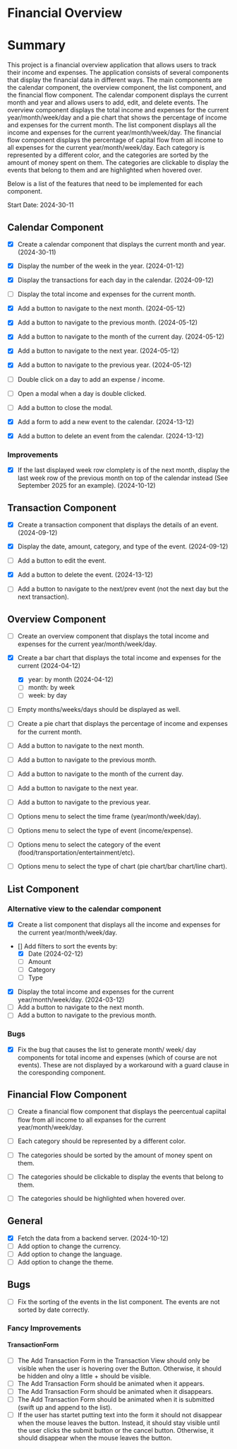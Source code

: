 # Financial Overview
# Summary
This project is a financial overview application that allows users to track their income and expenses. The application consists of several components that display the financial data in different ways. The main components are the calendar component, the overview component, the list component, and the financial flow component. The calendar component displays the current month and year and allows users to add, edit, and delete events. The overview component displays the total income and expenses for the current year/month/week/day and a pie chart that shows the percentage of income and expenses for the current month. The list component displays all the income and expenses for the current year/month/week/day. The financial flow component displays the percentage of capital flow from all income to all expenses for the current year/month/week/day. Each category is represented by a different color, and the categories are sorted by the amount of money spent on them. The categories are clickable to display the events that belong to them and are highlighted when hovered over.

Below is a list of the features that need to be implemented for each component.

Start Date: 2024-30-11

## Calendar Component

- [x] Create a calendar component that displays the current month and year. (2024-30-11)
- [x] Display the number of the week in the year. (2024-01-12)
- [x] Display the transactions for each day in the calendar. (2024-09-12)
- [ ] Display the total income and expenses for the current month.
  
- [x] Add a button to navigate to the next month. (2024-05-12)
- [x] Add a button to navigate to the previous month. (2024-05-12)
- [x] Add a button to navigate to the month of the current day. (2024-05-12)
- [x] Add a button to navigate to the next year. (2024-05-12)
- [x] Add a button to navigate to the previous year. (2024-05-12)

- [ ] Double click on a day to add an expense / income.
- [ ] Open a modal when a day is double clicked.
- [ ] Add a button to close the modal.
- [x] Add a form to add a new event to the calendar. (2024-13-12)
- [x] Add a button to delete an event from the calendar. (2024-13-12)

### Improvements
- [x] If the last displayed week row clomplety is of the next month, display the last week row of the previous month on top of the calendar instead (See September 2025 for an example). (2024-10-12)

## Transaction Component
- [x] Create a transaction component that displays the details of an event. (2024-09-12)
- [x] Display the date, amount, category, and type of the event. (2024-09-12)
- [ ] Add a button to edit the event.
- [x] Add a button to delete the event. (2024-13-12)
- [ ] Add a button to navigate to the next/prev event (not the next day but the next transaction).


## Overview Component
- [ ] Create an overview component that displays the total income and expenses for the current year/month/week/day.

- [x] Create a bar chart that displays the total income and expenses for the current (2024-04-12)
  - [x] year: by month (2024-04-12)
  - [ ] month: by week
  - [ ] week: by day

- [ ] Empty months/weeks/days should be displayed as well.

- [ ] Create a pie chart that displays the percentage of income and expenses for the current month.
- [ ] Add a button to navigate to the next month.
- [ ] Add a button to navigate to the previous month.
- [ ] Add a button to navigate to the month of the current day.
- [ ] Add a button to navigate to the next year.
- [ ] Add a button to navigate to the previous year.

- [ ] Options menu to select the time frame (year/month/week/day).
- [ ] Options menu to select the type of event (income/expense).
- [ ] Options menu to select the category of the event (food/transportation/entertainment/etc).
- [ ] Options menu to select the type of chart (pie chart/bar chart/line chart).
  

## List Component
### Alternative view to the calendar component
- [x] Create a list component that displays all the income and expenses for the current year/month/week/day.
- [] Add filters to sort the events by:
  - [x] Date (2024-02-12)
  - [ ] Amount
  - [ ] Category
  - [ ] Type
- [x] Display the total income and expenses for the current year/month/week/day. (2024-03-12)
- [ ] Add a button to navigate to the next month.
- [ ] Add a button to navigate to the previous month.
### Bugs
- [x] Fix the bug that causes the list to generate month/ week/ day components for total income and expenses (which of course are not events). These are not displayed by a workaround with a guard clause in the coresponding component.


## Financial Flow Component
- [ ] Create a financial flow component that displays the peercentual capiital flow from all income to all expanses for the current year/month/week/day.
- [ ] Each category should be represented by a different color.
- [ ] The categories should be sorted by the amount of money spent on them.
- [ ] The categories should be clickable to display the events that belong to them.
- [ ] The categories should be highlighted when hovered over.
   

## General
- [x] Fetch the data from a backend server. (2024-10-12)
- [ ] Add option to change the currency.
- [ ] Add option to change the language.
- [ ] Add option to change the theme.

## Bugs 
- [ ] Fix the sorting of the events in the list component. The events are not sorted by date correctly. 



### Fancy Improvements
#### TransactionForm
-  [ ] The Add Transaction Form in the Transaction View should only be visible when the user is hovering over the Button. Otherwise, it should be hidden and olny a little + should be visible.
-  [ ] The Add Transaction Form should be animated when it appears.
-  [ ] The Add Transaction Form should be animated when it disappears.
-  [ ] The Add Transaction Form should be animated when it is submitted (swift up and append to the list).
-  [ ] If the user has startet putting text into the form it should not disappear when the mouse leaves the button. Instead, it should stay visible until the user clicks the submit button or the cancel button. Otherwise, it should disappear when the mouse leaves the button.